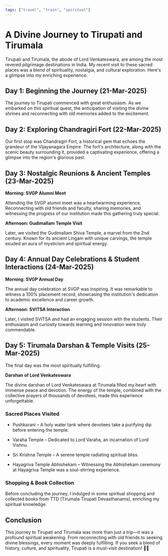 ```yaml
---
tags: ["travel", "train", "spiritual"]
---
```


# A Divine Journey to Tirupati and Tirumala

<!--markdownlint-disable MD036-->

Tirupati and Tirumala, the abode of Lord Venkateswara, are among the most revered pilgrimage
destinations in India. My recent visit to these sacred places was a blend of spirituality, nostalgia,
and cultural exploration. Here's a glimpse into my enriching experience.

<!--truncate-->

## Day 1: Beginning the Journey (21-Mar-2025)

The journey to Tirupati commenced with great enthusiasm. As we embarked on this spiritual quest,
the anticipation of visiting the divine shrines and reconnecting with old memories added to the excitement.

## Day 2: Exploring Chandragiri Fort (22-Mar-2025)

Our first stop was Chandragiri Fort, a historical gem that echoes the grandeur of the Vijayanagara Empire.
The fort's architecture, along with the scenic beauty surrounding it, provided a captivating experience,
offering a glimpse into the region's glorious past.

## Day 3: Nostalgic Reunions & Ancient Temples (23-Mar-2025)

**Morning: SVGP Alumni Meet**

Attending the SVGP alumni meet was a heartwarming experience. Reconnecting with old friends and faculty,
sharing memories, and witnessing the progress of our institution made this gathering truly special.

**Afternoon: Gudimallam Temple Visit**

Later, we visited the Gudimallam Shiva Temple, a marvel from the 2nd century. Known for its ancient Lingam
with unique carvings, the temple exuded an aura of mysticism and spiritual energy.

## Day 4: Annual Day Celebrations & Student Interactions (24-Mar-2025)

**Morning: SVGP Annual Day**

The annual day celebration at SVGP was inspiring. It was remarkable to witness a 100% placement record,
showcasing the institution's dedication to academic excellence and career growth.

**Afternoon: SVITSA Interaction**

Later, I visited SVITSA and had an engaging session with the students. Their enthusiasm and curiosity
towards learning and innovation were truly commendable.

## Day 5: Tirumala Darshan & Temple Visits (25-Mar-2025)

The final day was the most spiritually fulfilling.

**Darshan of Lord Venkateswara**

The divine darshan of Lord Venkateswara at Tirumala filled my heart with immense peace and devotion.
The energy of the temple, combined with the collective prayers of thousands of devotees, made this
experience unforgettable.

### Sacred Places Visited

- Pushkarani – A holy water tank where devotees take a purifying dip before entering the temple.

- Varaha Temple – Dedicated to Lord Varaha, an incarnation of Lord Vishnu.

- Sri Krishna Temple – A serene temple radiating spiritual bliss.

- Hayagriva Temple Abhishekam – Witnessing the Abhishekam ceremony at Hayagriva Temple was a
  soul-stirring experience.

### Shopping & Book Collection

Before concluding the journey, I indulged in some spiritual shopping and collected books from TTD
(Tirumala Tirupati Devasthanams), enriching my spiritual knowledge.

## Conclusion

This journey to Tirupati and Tirumala was more than just a trip—it was a profound spiritual awakening.
From reconnecting with old friends to seeking divine blessings, every moment was deeply fulfilling.
If you seek a blend of history, culture, and spirituality, Tirupati is a must-visit destination! 🙏✨
